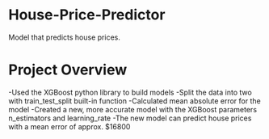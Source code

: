 # House-Price-Predictor
Model that predicts house prices.

# Project Overview
-Used the XGBoost python library to build models
-Split the data into two with train_test_split built-in function
-Calculated mean absolute error for the model
-Created a new, more accurate model with the XGBoost parameters n_estimators and learning_rate
-The new model can predict house prices with a mean error of approx. $16800
